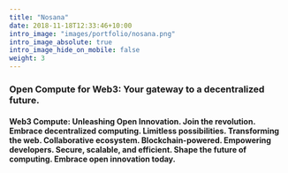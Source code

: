 ```yaml
---
title: "Nosana"
date: 2018-11-18T12:33:46+10:00
intro_image: "images/portfolio/nosana.png"
intro_image_absolute: true
intro_image_hide_on_mobile: false
weight: 3
---
```



### Open Compute for Web3: Your gateway to a decentralized future.

#### Web3 Compute: Unleashing Open Innovation. Join the revolution. Embrace decentralized computing. Limitless possibilities. Transforming the web. Collaborative ecosystem. Blockchain-powered. Empowering developers. Secure, scalable, and efficient. Shape the future of computing. Embrace open innovation today. 
